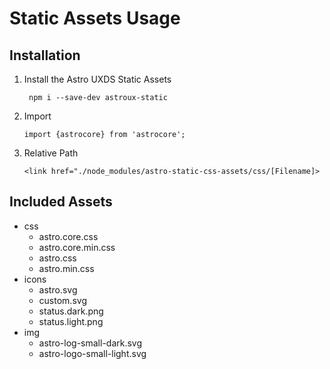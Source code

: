 # Static Assets Usage

## Installation

1. Install the Astro UXDS Static Assets

    ` npm i --save-dev astroux-static`

2. Import
   
    `import {astrocore} from 'astrocore';`

3. Relative Path
   
   `<link href="./node_modules/astro-static-css-assets/css/[Filename]>`


## Included Assets
  - css
    - astro.core.css
    - astro.core.min.css
    - astro.css
    - astro.min.css
  - icons
    - astro.svg
    - custom.svg
    - status.dark.png
    - status.light.png
  - img
    - astro-log-small-dark.svg
    - astro-logo-small-light.svg 


